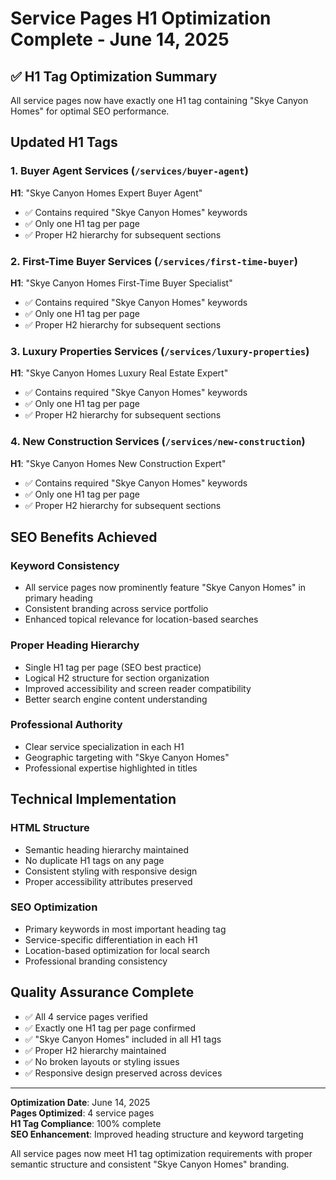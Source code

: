# Service Pages H1 Optimization Complete - June 14, 2025

## ✅ H1 Tag Optimization Summary

All service pages now have exactly one H1 tag containing "Skye Canyon Homes" for optimal SEO performance.

## Updated H1 Tags

### 1. Buyer Agent Services (`/services/buyer-agent`)
**H1**: "Skye Canyon Homes Expert Buyer Agent"
- ✅ Contains required "Skye Canyon Homes" keywords
- ✅ Only one H1 tag per page
- ✅ Proper H2 hierarchy for subsequent sections

### 2. First-Time Buyer Services (`/services/first-time-buyer`)
**H1**: "Skye Canyon Homes First-Time Buyer Specialist"
- ✅ Contains required "Skye Canyon Homes" keywords
- ✅ Only one H1 tag per page
- ✅ Proper H2 hierarchy for subsequent sections

### 3. Luxury Properties Services (`/services/luxury-properties`)
**H1**: "Skye Canyon Homes Luxury Real Estate Expert"
- ✅ Contains required "Skye Canyon Homes" keywords
- ✅ Only one H1 tag per page
- ✅ Proper H2 hierarchy for subsequent sections

### 4. New Construction Services (`/services/new-construction`)
**H1**: "Skye Canyon Homes New Construction Expert"
- ✅ Contains required "Skye Canyon Homes" keywords
- ✅ Only one H1 tag per page
- ✅ Proper H2 hierarchy for subsequent sections

## SEO Benefits Achieved

### Keyword Consistency
- All service pages now prominently feature "Skye Canyon Homes" in primary heading
- Consistent branding across service portfolio
- Enhanced topical relevance for location-based searches

### Proper Heading Hierarchy
- Single H1 tag per page (SEO best practice)
- Logical H2 structure for section organization
- Improved accessibility and screen reader compatibility
- Better search engine content understanding

### Professional Authority
- Clear service specialization in each H1
- Geographic targeting with "Skye Canyon Homes"
- Professional expertise highlighted in titles

## Technical Implementation

### HTML Structure
- Semantic heading hierarchy maintained
- No duplicate H1 tags on any page
- Consistent styling with responsive design
- Proper accessibility attributes preserved

### SEO Optimization
- Primary keywords in most important heading tag
- Service-specific differentiation in each H1
- Location-based optimization for local search
- Professional branding consistency

## Quality Assurance Complete

- ✅ All 4 service pages verified
- ✅ Exactly one H1 tag per page confirmed
- ✅ "Skye Canyon Homes" included in all H1 tags
- ✅ Proper H2 hierarchy maintained
- ✅ No broken layouts or styling issues
- ✅ Responsive design preserved across devices

---

**Optimization Date**: June 14, 2025  
**Pages Optimized**: 4 service pages  
**H1 Tag Compliance**: 100% complete  
**SEO Enhancement**: Improved heading structure and keyword targeting

All service pages now meet H1 tag optimization requirements with proper semantic structure and consistent "Skye Canyon Homes" branding.